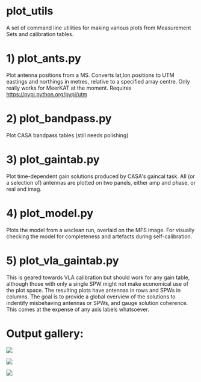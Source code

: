 # plot_utils

A set of command line utilities for making various plots from Measurement Sets and calibration tables.

# 1) plot_ants.py

Plot antenna positions from a MS. Converts lat,lon positions to UTM eastings and northings in metres, relative to a specified array centre. Only really works for MeerKAT at the moment. Requires https://pypi.python.org/pypi/utm

# 2) plot_bandpass.py

Plot CASA bandpass tables (still needs polishing)

# 3) plot_gaintab.py

Plot time-dependent gain solutions produced by CASA's gaincal task. All (or a selection of) antennas are plotted on two panels, either amp and phase, or real and imag.

# 4) plot_model.py

Plots the model from a wsclean run, overlaid on the MFS image. For visually checking the model for completeness and artefacts during self-calibration.

# 5) plot_vla_gaintab.py

This is geared towards VLA calibration but should work for any gain table, although those with only a single SPW might not make economical use of the plot space. The resulting plots have antennas in rows and SPWs in columns. The goal is to provide a global overview of the solutions to indentify misbehaving antennas or SPWs, and gauge solution coherence. This comes at the expense of any axis labels whatsoever. 

# Output gallery:

<p align="center">
  
![](https://i.imgur.com/eDzd6kK.jpg)

![](https://i.imgur.com/7u8Jox3.jpg)

![](http://i.imgur.com/plF2K6w.jpg)

</p>
